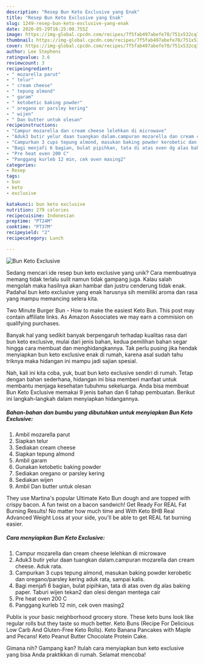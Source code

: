 ```yaml
---
description: "Resep Bun Keto Exclusive yang Enak"
title: "Resep Bun Keto Exclusive yang Enak"
slug: 1249-resep-bun-keto-exclusive-yang-enak
date: 2020-05-29T16:25:00.755Z
image: https://img-global.cpcdn.com/recipes/7f5fab497abefe70/751x532cq70/bun-keto-exclusive-foto-resep-utama.jpg
thumbnail: https://img-global.cpcdn.com/recipes/7f5fab497abefe70/751x532cq70/bun-keto-exclusive-foto-resep-utama.jpg
cover: https://img-global.cpcdn.com/recipes/7f5fab497abefe70/751x532cq70/bun-keto-exclusive-foto-resep-utama.jpg
author: Lee Stephens
ratingvalue: 3.6
reviewcount: 3
recipeingredient:
- " mozarella parut"
- " telur"
- " cream cheese"
- " tepung almond"
- " garam"
- " ketobetic baking powder"
- " oregano or parsley kering"
- " wijen"
- " Dan butter untuk olesan"
recipeinstructions:
- "Campur mozarella dan cream cheese lelehkan di microwave"
- "Aduk3 butir yelur daan tuangkan dalam.campuran mozarella dan cream cheese. Aduk rata."
- "Campurkan 3 cups tepung almond, masukan baking powder kerobetic dan oregano/parsley kering aduk rata, sampai kalis."
- "Bagi menjafi 6 bagian, bulat pipihkan, tata di atas oven dg alas baking paper. Taburi wijen tekan2 dan olesi dengan mentega cair"
- "Pre heat oven 200 C"
- "Panggang kurleb 12 min, cek oven masing2"
categories:
- Resep
tags:
- bun
- keto
- exclusive

katakunci: bun keto exclusive 
nutrition: 279 calories
recipecuisine: Indonesian
preptime: "PT24M"
cooktime: "PT37M"
recipeyield: "2"
recipecategory: Lunch

---
```



![Bun Keto Exclusive](https://img-global.cpcdn.com/recipes/7f5fab497abefe70/751x532cq70/bun-keto-exclusive-foto-resep-utama.jpg)

Sedang mencari ide resep bun keto exclusive yang unik? Cara membuatnya memang tidak terlalu sulit namun tidak gampang juga. Kalau salah mengolah maka hasilnya akan hambar dan justru cenderung tidak enak. Padahal bun keto exclusive yang enak harusnya sih memiliki aroma dan rasa yang mampu memancing selera kita.

Two Minute Burger Bun - How to make the easiest Keto Bun. This post may contain affiliate links. As Amazon Associates we may earn a commision on qualifying purchases.

Banyak hal yang sedikit banyak berpengaruh terhadap kualitas rasa dari bun keto exclusive, mulai dari jenis bahan, kedua pemilihan bahan segar hingga cara membuat dan menghidangkannya. Tak perlu pusing jika hendak menyiapkan bun keto exclusive enak di rumah, karena asal sudah tahu triknya maka hidangan ini mampu jadi sajian spesial.


Nah, kali ini kita coba, yuk, buat bun keto exclusive sendiri di rumah. Tetap dengan bahan sederhana, hidangan ini bisa memberi manfaat untuk membantu menjaga kesehatan tubuhmu sekeluarga. Anda bisa membuat Bun Keto Exclusive memakai 9 jenis bahan dan 6 tahap pembuatan. Berikut ini langkah-langkah dalam menyiapkan hidangannya.

<!--inarticleads1-->

##### Bahan-bahan dan bumbu yang dibutuhkan untuk menyiapkan Bun Keto Exclusive:

1. Ambil  mozarella parut
1. Siapkan  telur
1. Sediakan  cream cheese
1. Siapkan  tepung almond
1. Ambil  garam
1. Gunakan  ketobetic baking powder
1. Sediakan  oregano or parsley kering
1. Sediakan  wijen
1. Ambil  Dan butter untuk olesan


They use Martina&#39;s popular Ultimate Keto Bun dough and are topped with crispy bacon. A fun twist on a bacon sandwich! Get Ready For REAL Fat Burning Results! No matter how much time and With Keto BHB Real Advanced Weight Loss at your side, you&#39;ll be able to get REAL fat burning easier. 

<!--inarticleads2-->

##### Cara menyiapkan Bun Keto Exclusive:

1. Campur mozarella dan cream cheese lelehkan di microwave
1. Aduk3 butir yelur daan tuangkan dalam.campuran mozarella dan cream cheese. Aduk rata.
1. Campurkan 3 cups tepung almond, masukan baking powder kerobetic dan oregano/parsley kering aduk rata, sampai kalis.
1. Bagi menjafi 6 bagian, bulat pipihkan, tata di atas oven dg alas baking paper. Taburi wijen tekan2 dan olesi dengan mentega cair
1. Pre heat oven 200 C
1. Panggang kurleb 12 min, cek oven masing2


Publix is your basic neighborhood grocery store. These keto buns look like regular rolls but they taste so much better. Keto Buns (Recipe For Delicious Low Carb And Gluten-Free Keto Rolls). Keto Banana Pancakes with Maple and Pecans! Keto Peanut Butter Chocolate Protein Cake. 

Gimana nih? Gampang kan? Itulah cara menyiapkan bun keto exclusive yang bisa Anda praktikkan di rumah. Selamat mencoba!
